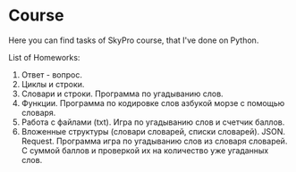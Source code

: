# Course
Here you can find tasks of SkyPro course, that I've done on Python. 

List of Homeworks:
1. Ответ - вопрос. 
2. Циклы и строки. 
3. Словари и строки. Программа по угадыванию слов. 
4. Функции. Программа по кодировке слов азбукой морзе с помощью словаря.
5. Работа с файлами (txt). Игра по угадыванию слов и счетчик баллов. 
6. Вложенные структуры (словари словарей, списки словарей). JSON. Request. Программа игра по угадыванию слов из словаря словарей. С суммой баллов и проверкой их на количество уже угаданных слов.       
